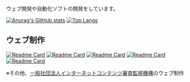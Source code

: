 ウェブ開発や自動化ソフトの開発をしています。


[![Anurag's GitHub stats](https://github-readme-stats.vercel.app/api?username=MORIMOTO520212&count_private=true&show_icons=true&theme=radical)](https://github.com/anuraghazra/github-readme-stats)
[![Top Langs](https://github-readme-stats.vercel.app/api/top-langs/?username=MORIMOTO520212&layout=compact&theme=radical)](https://github.com/anuraghazra/github-readme-stats)

## ウェブ制作
[![Readme Card](https://github-readme-stats.vercel.app/api/pin/?theme=dark&username=MORIMOTO520212&repo=waxaHP)](https://github.com/MORIMOTO520212/waxaHP)
[![Readme Card](https://github-readme-stats.vercel.app/api/pin/?theme=dark&username=MORIMOTO520212&repo=SidevargHP)](https://github.com/MORIMOTO520212/SidevargHP)
[![Readme Card](https://github-readme-stats.vercel.app/api/pin/?theme=dark&username=MORIMOTO520212&repo=iput-circle-hp)](https://github.com/MORIMOTO520212/iput-circle-hp)
[![Readme Card](https://github-readme-stats.vercel.app/api/pin/?theme=dark&username=MORIMOTO520212&repo=VTuber-Cyclic-YouTubeLive)](https://github.com/MORIMOTO520212/VTuber-Cyclic-YouTubeLive)
[![Readme Card](https://github-readme-stats.vercel.app/api/pin/?theme=dark&username=MORIMOTO520212&repo=nijisanji-vocablary)](https://github.com/MORIMOTO520212/nijisanji-vocablary)

※その他、[一般社団法人インターネットコンテンツ審査監視機構](https://i-roi.jp/)のウェブ制作
<!---
MORIMOTO520212/MORIMOTO520212 is a ✨ special ✨ repository because its `README.md` (this file) appears on your GitHub profile.
You can click the Preview link to take a look at your changes.
--->
